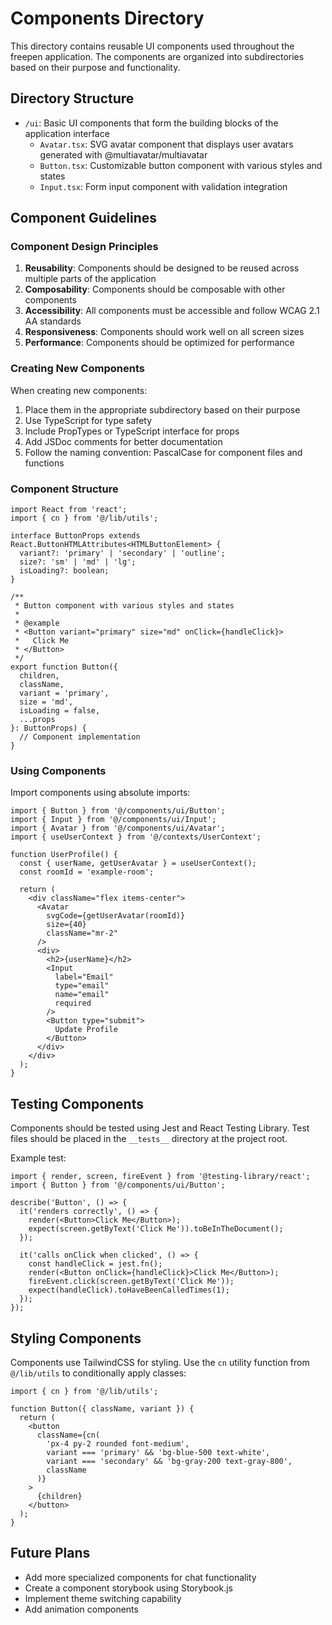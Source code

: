 # Components Directory

This directory contains reusable UI components used throughout the freepen application. The components are organized into subdirectories based on their purpose and functionality.

## Directory Structure

- `/ui`: Basic UI components that form the building blocks of the application interface
  - `Avatar.tsx`: SVG avatar component that displays user avatars generated with @multiavatar/multiavatar
  - `Button.tsx`: Customizable button component with various styles and states
  - `Input.tsx`: Form input component with validation integration

## Component Guidelines

### Component Design Principles

1. **Reusability**: Components should be designed to be reused across multiple parts of the application
2. **Composability**: Components should be composable with other components
3. **Accessibility**: All components must be accessible and follow WCAG 2.1 AA standards
4. **Responsiveness**: Components should work well on all screen sizes
5. **Performance**: Components should be optimized for performance

### Creating New Components

When creating new components:

1. Place them in the appropriate subdirectory based on their purpose
2. Use TypeScript for type safety
3. Include PropTypes or TypeScript interface for props
4. Add JSDoc comments for better documentation
5. Follow the naming convention: PascalCase for component files and functions

### Component Structure

```tsx
import React from 'react';
import { cn } from '@/lib/utils';

interface ButtonProps extends React.ButtonHTMLAttributes<HTMLButtonElement> {
  variant?: 'primary' | 'secondary' | 'outline';
  size?: 'sm' | 'md' | 'lg';
  isLoading?: boolean;
}

/**
 * Button component with various styles and states
 * 
 * @example
 * <Button variant="primary" size="md" onClick={handleClick}>
 *   Click Me
 * </Button>
 */
export function Button({
  children,
  className,
  variant = 'primary',
  size = 'md',
  isLoading = false,
  ...props
}: ButtonProps) {
  // Component implementation
}
```

### Using Components

Import components using absolute imports:

```tsx
import { Button } from '@/components/ui/Button';
import { Input } from '@/components/ui/Input';
import { Avatar } from '@/components/ui/Avatar';
import { useUserContext } from '@/contexts/UserContext';

function UserProfile() {
  const { userName, getUserAvatar } = useUserContext();
  const roomId = 'example-room';

  return (
    <div className="flex items-center">
      <Avatar 
        svgCode={getUserAvatar(roomId)} 
        size={40} 
        className="mr-2"
      />
      <div>
        <h2>{userName}</h2>
        <Input 
          label="Email" 
          type="email" 
          name="email" 
          required 
        />
        <Button type="submit">
          Update Profile
        </Button>
      </div>
    </div>
  );
}
```

## Testing Components

Components should be tested using Jest and React Testing Library. Test files should be placed in the `__tests__` directory at the project root.

Example test:

```tsx
import { render, screen, fireEvent } from '@testing-library/react';
import { Button } from '@/components/ui/Button';

describe('Button', () => {
  it('renders correctly', () => {
    render(<Button>Click Me</Button>);
    expect(screen.getByText('Click Me')).toBeInTheDocument();
  });

  it('calls onClick when clicked', () => {
    const handleClick = jest.fn();
    render(<Button onClick={handleClick}>Click Me</Button>);
    fireEvent.click(screen.getByText('Click Me'));
    expect(handleClick).toHaveBeenCalledTimes(1);
  });
});
```

## Styling Components

Components use TailwindCSS for styling. Use the `cn` utility function from `@/lib/utils` to conditionally apply classes:

```tsx
import { cn } from '@/lib/utils';

function Button({ className, variant }) {
  return (
    <button
      className={cn(
        'px-4 py-2 rounded font-medium',
        variant === 'primary' && 'bg-blue-500 text-white',
        variant === 'secondary' && 'bg-gray-200 text-gray-800',
        className
      )}
    >
      {children}
    </button>
  );
}
```

## Future Plans

- Add more specialized components for chat functionality
- Create a component storybook using Storybook.js
- Implement theme switching capability
- Add animation components
